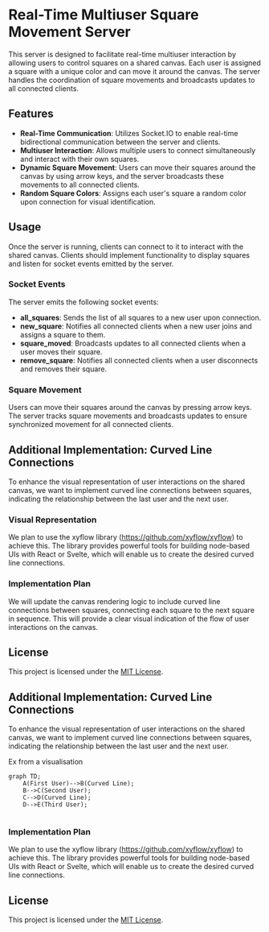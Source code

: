 # Real-Time Multiuser Square Movement Server

This server is designed to facilitate real-time multiuser interaction by allowing users to control squares on a shared canvas. Each user is assigned a square with a unique color and can move it around the canvas. The server handles the coordination of square movements and broadcasts updates to all connected clients.

## Features

- **Real-Time Communication**: Utilizes Socket.IO to enable real-time bidirectional communication between the server and clients.
- **Multiuser Interaction**: Allows multiple users to connect simultaneously and interact with their own squares.
- **Dynamic Square Movement**: Users can move their squares around the canvas by using arrow keys, and the server broadcasts these movements to all connected clients.
- **Random Square Colors**: Assigns each user's square a random color upon connection for visual identification.

## Usage

Once the server is running, clients can connect to it to interact with the shared canvas. Clients should implement functionality to display squares and listen for socket events emitted by the server.

### Socket Events

The server emits the following socket events:

- **all_squares**: Sends the list of all squares to a new user upon connection.
- **new_square**: Notifies all connected clients when a new user joins and assigns a square to them.
- **square_moved**: Broadcasts updates to all connected clients when a user moves their square.
- **remove_square**: Notifies all connected clients when a user disconnects and removes their square.

### Square Movement

Users can move their squares around the canvas by pressing arrow keys. The server tracks square movements and broadcasts updates to ensure synchronized movement for all connected clients.

## Additional Implementation: Curved Line Connections

To enhance the visual representation of user interactions on the shared canvas, we want to implement curved line connections between squares, indicating the relationship between the last user and the next user.

### Visual Representation

We plan to use the xyflow library (https://github.com/xyflow/xyflow) to achieve this. The library provides powerful tools for building node-based UIs with React or Svelte, which will enable us to create the desired curved line connections.

### Implementation Plan

We will update the canvas rendering logic to include curved line connections between squares, connecting each square to the next square in sequence. This will provide a clear visual indication of the flow of user interactions on the canvas.

## License

This project is licensed under the [MIT License](LICENSE).

## Additional Implementation: Curved Line Connections

To enhance the visual representation of user interactions on the shared canvas, we want to implement curved line connections between squares, indicating the relationship between the last user and the next user.

Ex from a visualisation

```mermaid
graph TD;
    A(First User)-->B(Curved Line);
    B-->C(Second User);
    C-->D(Curved Line);
    D-->E(Third User);


```

### Implementation Plan

We plan to use the xyflow library (https://github.com/xyflow/xyflow) to achieve this. The library provides powerful tools for building node-based UIs with React or Svelte, which will enable us to create the desired curved line connections.

## License

This project is licensed under the [MIT License](LICENSE).

